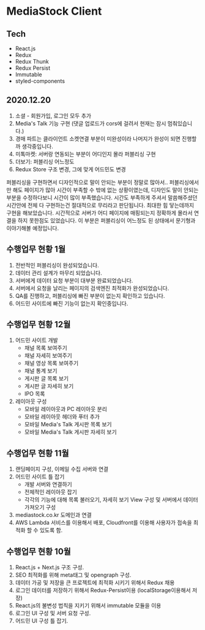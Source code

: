 # MediaStock Client

## Tech

-   React.js
-   Redux
-   Redux Thunk
-   Redux Persist
-   Immutable
-   styled-components

## 2020.12.20

1. 소셜 - 회원가입, 로그인 모두 추가
2. Media's Talk 기능 구현 (댓글 업로드가 cors에 걸려서 현재는 잠시 멈춰있습니다.)
3. 경매 파트는 클라이언트 소켓연결 부분이 미완성이라 나머지가 완성이 되면 진행할까 생각중입니다.
4. 미톡마켓: 서버랑 연동되는 부분이 어디인지 몰라 퍼블리싱 구현
5. 더보기: 퍼블리싱 어느정도
6. Redux Store 구조 변경, 그에 맞게 어드민도 변경

퍼블리싱을 구현하면서 디자인적으로 말이 안되는 부분이 정말로 많아서..
퍼블리싱에서만 해도 페이지가 많아 시간이 부족할 수 밖에 없는 상황이였는데, 디자인도 말이 안되는 부분을 수정하다보니 시간이 많이 부족했습니다.
시간도 부족하게 주셔서 말씀해주셨던 시간안에 전체 다 구현하는건 절대적으로 무리라고 판단됩니다. 최대한 힘 닿는데까지 구현을 해보았습니다.
시간적으로 서버가 어디 페이지에 매핑되는지 정확하게 몰라서 연결을 하지 못한점도 있었습니다. 이 부분은 퍼블리싱이 어느정도 된 상태에서 문기형과 이야기해볼 예정입니다.

## 수행업무 현황 1월

1. 전반적인 퍼블리싱이 완성되었습니다.
2. 데이터 관리 설계가 마무리 되었습니다.
3. 서버에게 데이터 요청 부분이 대부분 완료되었습니다.
4. 서버에서 요청을 날리는 페이지의 검색엔진 최적화가 완성되었습니다.
5. QA를 진행하고, 퍼블리싱에 빠진 부분이 없는지 확인하고 있습니다.
6. 어드민 사이트에 빠진 기능이 없는지 확인중입니다.

## 수행업무 현황 12월

1. 어드민 사이트 개발
    - 채널 목록 보여주기
    - 채널 자세히 보여주기
    - 채널 영상 목록 보여주기
    - 채널 통계 보기
    - 게시판 글 목록 보기
    - 게시판 글 자세히 보기
    - IPO 목록
2. 레이아웃 구성
    - 모바일 레이아웃과 PC 레이아웃 분리
    - 모바일 레이아웃 헤더와 푸터 추가
    - 모바일 Media's Talk 게시판 목록 보기
    - 모바일 Media's Talk 게시판 자세히 보기

## 수행업무 현황 11월

1. 랜딩페이지 구성, 이메일 수집 서버와 연결
2. 어드민 사이트 틀 잡기
    - 개발 서버와 연결하기
    - 전체적인 레이아웃 잡기
    - 각각의 기능에 대해 목록 불러오기, 자세히 보기 View 구성 및 서버에서 데이터 가져오기 구성
3. mediastock.co.kr 도메인과 연결
4. AWS Lambda 서비스를 이용해서 배포, Cloudfront를 이용해 사용자가 접속을 최적화 할 수 있도록 함.

## 수행업무 현황 10월

1. React.js + Next.js 구조 구성.
2. SEO 최적화를 위해 meta태그 및 opengraph 구성.
3. 데이터 가공 및 저장을 큰 프로젝트에 최적화 시키기 위해서 Redux 채용
4. 로그인 데이터를 저장하기 위해서 Redux-Persist이용 (localStorage이용해서 저장)
5. React.js의 불변성 법칙을 지키기 위해서 immutable 모듈을 이용
6. 로그인 UI 구성 및 서버 요청 구성.
7. 어드민 UI 구성 틀 잡기.
